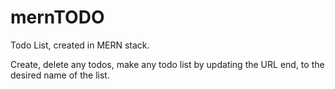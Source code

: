 # mernTODO
Todo List, created in MERN stack.

Create, delete any todos, make any todo list by updating the URL end, to the desired name of the list.
